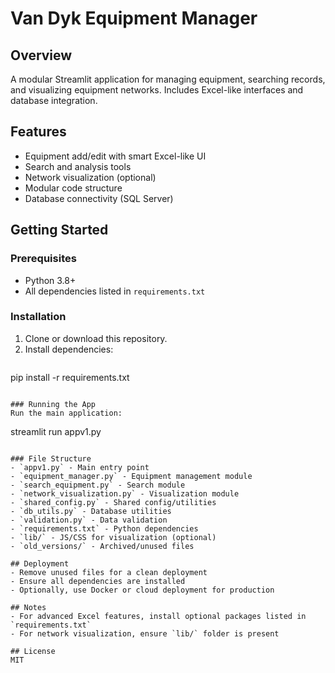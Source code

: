 # Van Dyk Equipment Manager

## Overview
A modular Streamlit application for managing equipment, searching records, and visualizing equipment networks. Includes Excel-like interfaces and database integration.

## Features
- Equipment add/edit with smart Excel-like UI
- Search and analysis tools
- Network visualization (optional)
- Modular code structure
- Database connectivity (SQL Server)

## Getting Started

### Prerequisites
- Python 3.8+
- All dependencies listed in `requirements.txt`

### Installation
1. Clone or download this repository.
2. Install dependencies:
   ```
pip install -r requirements.txt
   ```

### Running the App
Run the main application:
```
streamlit run appv1.py
```

### File Structure
- `appv1.py` - Main entry point
- `equipment_manager.py` - Equipment management module
- `search_equipment.py` - Search module
- `network_visualization.py` - Visualization module
- `shared_config.py` - Shared config/utilities
- `db_utils.py` - Database utilities
- `validation.py` - Data validation
- `requirements.txt` - Python dependencies
- `lib/` - JS/CSS for visualization (optional)
- `old_versions/` - Archived/unused files

## Deployment
- Remove unused files for a clean deployment
- Ensure all dependencies are installed
- Optionally, use Docker or cloud deployment for production

## Notes
- For advanced Excel features, install optional packages listed in `requirements.txt`
- For network visualization, ensure `lib/` folder is present

## License
MIT
